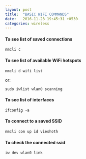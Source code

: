 ```yaml
---
layout: post
title:  "BASIC WIFI COMMANDS"
date:   2016-11-23 19:45:31 +0530
categories: wireless
---
```


#### To see list of saved connections
```
nmcli c
```

#### To see list of available WiFi hotspots
```
nmcli d wifi list
```
or:

```
sudo iwlist wlan0 scanning
```

#### To see list of interfaces 
```
ifconfig -a
```

#### To connect to a saved SSID
```
nmcli con up id vieshoth
```

#### To check the connected ssid
````
iw dev wlan0 link
````
